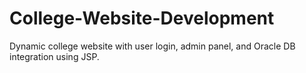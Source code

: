 # College-Website-Development
Dynamic college website with user login, admin panel, and Oracle DB integration using JSP.
